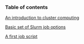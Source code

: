 ### Table of contents

[An introduction to cluster computing](about-clusters.html)

[Basic set of Slurm job options](basic-job-options.html)

[A first job script](job_scripts.html)
